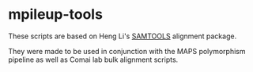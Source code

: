 mpileup-tools
================

These scripts are based on Heng Li's [SAMTOOLS](https://github.com/samtools/samtools) alignment package.

They were made to be used in conjunction with the MAPS polymorphism pipeline as well as Comai lab bulk alignment scripts.
